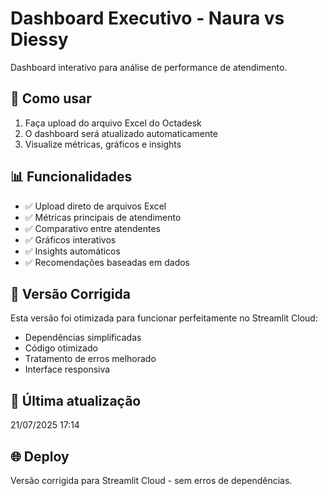 # Dashboard Executivo - Naura vs Diessy

Dashboard interativo para análise de performance de atendimento.

## 🚀 Como usar

1. Faça upload do arquivo Excel do Octadesk
2. O dashboard será atualizado automaticamente
3. Visualize métricas, gráficos e insights

## 📊 Funcionalidades

- ✅ Upload direto de arquivos Excel
- ✅ Métricas principais de atendimento
- ✅ Comparativo entre atendentes
- ✅ Gráficos interativos
- ✅ Insights automáticos
- ✅ Recomendações baseadas em dados

## 🔧 Versão Corrigida

Esta versão foi otimizada para funcionar perfeitamente no Streamlit Cloud:
- Dependências simplificadas
- Código otimizado
- Tratamento de erros melhorado
- Interface responsiva

## 📅 Última atualização

21/07/2025 17:14

## 🌐 Deploy

Versão corrigida para Streamlit Cloud - sem erros de dependências.

